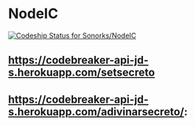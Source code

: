 # NodeIC
[ ![Codeship Status for Sonorks/NodeIC](https://app.codeship.com/projects/4cfab420-3db0-0136-ecdb-161825e9517a/status?branch=master)](https://app.codeship.com/projects/290703)

https://codebreaker-api-jd-s.herokuapp.com/setsecreto 
-----------------------
https://codebreaker-api-jd-s.herokuapp.com/adivinarsecreto/:
---------------------------

